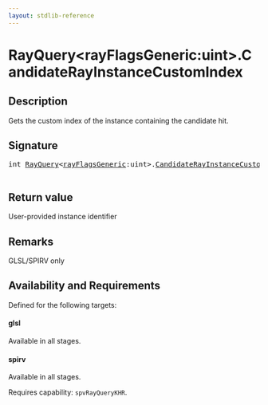 ```yaml
---
layout: stdlib-reference
---
```


# RayQuery\<rayFlagsGeneric:uint\>\.CandidateRayInstanceCustomIndex

## Description

Gets the custom index of the instance containing the candidate hit.



## Signature 

<pre>
<span class="code_keyword">int</span> <a href="index.md" class="code_type">RayQuery</a>&lt;<a href="index.md#decl-rayFlagsGeneric" class="code_var">rayFlagsGeneric</a>:<span class="code_keyword">uint</span>&gt;.<a href="candidaterayinstancecustomindex-09ckq.md">CandidateRayInstanceCustomIndex</a>();

</pre>

## Return value
User-provided instance identifier

## Remarks
GLSL/SPIRV only


## Availability and Requirements

Defined for the following targets:

#### glsl
Available in all stages.

#### spirv
Available in all stages.

Requires capability: `spvRayQueryKHR`.



<script>
// Fix .md links to .html when on ReadTheDocs
if (window.location.hostname.includes('readthedocs') || 
    window.location.hostname.includes('rtfd.io')) {
  document.addEventListener('DOMContentLoaded', function() {
    const links = document.querySelectorAll('a');
    links.forEach(link => {
      if (link.getAttribute('href') && link.getAttribute('href').endsWith('.md')) {
        link.href = link.href.replace(/\.md($|#|\?)/, '.html$1');
      }
    });
  });
}
</script>
